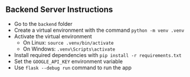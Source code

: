 ## Backend Server Instructions

- Go to the `backend` folder
- Create a virtual environment with the command `python -m venv .venv`
- Activate the virtual environment
    - On Linux: `source .venv/bin/activate`
    - On Windows: `.venv\Scripts\activate`
- Install required dependencies with `pip install -r requirements.txt`
- Set the `GOOGLE_API_KEY` environment variable
- Use `flask --debug run` command to run the app
